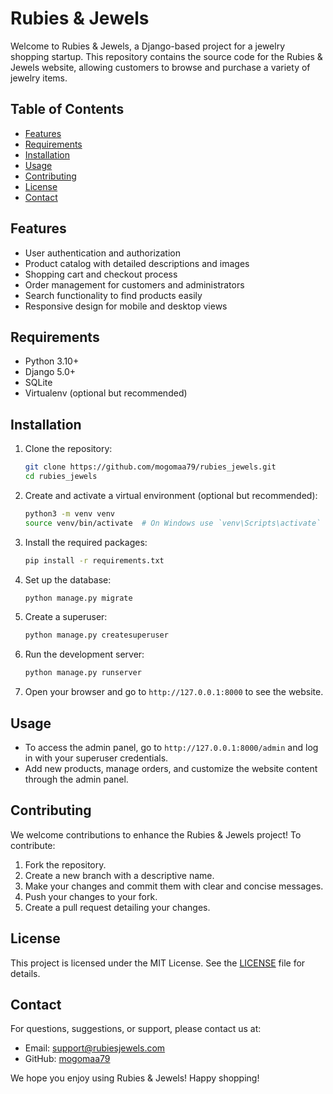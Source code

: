 # Rubies & Jewels

Welcome to Rubies & Jewels, a Django-based project for a jewelry shopping startup. This repository contains the source code for the Rubies & Jewels website, allowing customers to browse and purchase a variety of jewelry items.

## Table of Contents

- [Features](#features)
- [Requirements](#requirements)
- [Installation](#installation)
- [Usage](#usage)
- [Contributing](#contributing)
- [License](#license)
- [Contact](#contact)

## Features

- User authentication and authorization
- Product catalog with detailed descriptions and images
- Shopping cart and checkout process
- Order management for customers and administrators
- Search functionality to find products easily
- Responsive design for mobile and desktop views

## Requirements

- Python 3.10+
- Django 5.0+
- SQLite
- Virtualenv (optional but recommended)

## Installation

1. Clone the repository:

    ```bash
    git clone https://github.com/mogomaa79/rubies_jewels.git
    cd rubies_jewels
    ```

2. Create and activate a virtual environment (optional but recommended):

    ```bash
    python3 -m venv venv
    source venv/bin/activate  # On Windows use `venv\Scripts\activate`
    ```

3. Install the required packages:

    ```bash
    pip install -r requirements.txt
    ```

4. Set up the database:

    ```bash
    python manage.py migrate
    ```

5. Create a superuser:

    ```bash
    python manage.py createsuperuser
    ```

6. Run the development server:

    ```bash
    python manage.py runserver
    ```

7. Open your browser and go to `http://127.0.0.1:8000` to see the website.

## Usage

- To access the admin panel, go to `http://127.0.0.1:8000/admin` and log in with your superuser credentials.
- Add new products, manage orders, and customize the website content through the admin panel.

## Contributing

We welcome contributions to enhance the Rubies & Jewels project! To contribute:

1. Fork the repository.
2. Create a new branch with a descriptive name.
3. Make your changes and commit them with clear and concise messages.
4. Push your changes to your fork.
5. Create a pull request detailing your changes.

## License

This project is licensed under the MIT License. See the [LICENSE](LICENSE) file for details.

## Contact

For questions, suggestions, or support, please contact us at:

- Email: support@rubiesjewels.com
- GitHub: [mogomaa79](https://github.com/mogomaa79)

We hope you enjoy using Rubies & Jewels! Happy shopping!

